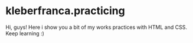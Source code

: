 # kleberfranca.practicing 

Hi, guys! Here i show you a bit of my works practices with HTML and CSS. Keep learning :) 
 
